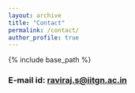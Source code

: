 ```yaml
---
layout: archive
title: "Contact"
permalink: /contact/
author_profile: true
---
```


{% include base_path %}

### E-mail id: raviraj.s@iitgn.ac.in
